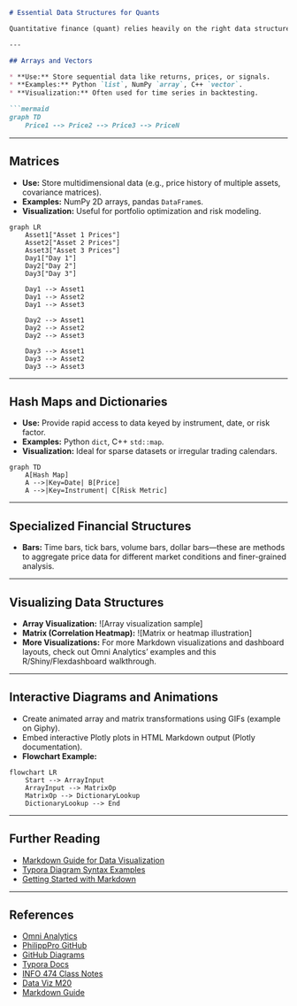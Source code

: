````markdown
# Essential Data Structures for Quants

Quantitative finance (quant) relies heavily on the right data structures to efficiently store, process, and analyze financial time series, portfolios, and models. Mastery of these structures is fundamental for strategy development and execution.

---

## Arrays and Vectors

* **Use:** Store sequential data like returns, prices, or signals.
* **Examples:** Python `list`, NumPy `array`, C++ `vector`.
* **Visualization:** Often used for time series in backtesting.

```mermaid
graph TD
    Price1 --> Price2 --> Price3 --> PriceN
````

-----

## Matrices

  * **Use:** Store multidimensional data (e.g., price history of multiple assets, covariance matrices).
  * **Examples:** NumPy 2D arrays, pandas `DataFrame`s.
  * **Visualization:** Useful for portfolio optimization and risk modeling.

<!-- end list -->

```mermaid
graph LR
    Asset1["Asset 1 Prices"]
    Asset2["Asset 2 Prices"]
    Asset3["Asset 3 Prices"]
    Day1["Day 1"]
    Day2["Day 2"]
    Day3["Day 3"]

    Day1 --> Asset1
    Day1 --> Asset2
    Day1 --> Asset3

    Day2 --> Asset1
    Day2 --> Asset2
    Day2 --> Asset3

    Day3 --> Asset1
    Day3 --> Asset2
    Day3 --> Asset3
```

-----

## Hash Maps and Dictionaries

  * **Use:** Provide rapid access to data keyed by instrument, date, or risk factor.
  * **Examples:** Python `dict`, C++ `std::map`.
  * **Visualization:** Ideal for sparse datasets or irregular trading calendars.

<!-- end list -->

```mermaid
graph TD
    A[Hash Map]
    A -->|Key=Date| B[Price]
    A -->|Key=Instrument| C[Risk Metric]
```

-----

## Specialized Financial Structures

  * **Bars:** Time bars, tick bars, volume bars, dollar bars—these are methods to aggregate price data for different market conditions and finer-grained analysis.

-----

## Visualizing Data Structures

  * **Array Visualization:** \![Array visualization sample]
  * **Matrix (Correlation Heatmap):** \![Matrix or heatmap illustration]
  * **More Visualizations:** For more Markdown visualizations and dashboard layouts, check out Omni Analytics’ examples and this R/Shiny/Flexdashboard walkthrough.

-----

## Interactive Diagrams and Animations

  * Create animated array and matrix transformations using GIFs (example on Giphy).
  * Embed interactive Plotly plots in HTML Markdown output (Plotly documentation).
  * **Flowchart Example:**

<!-- end list -->

```mermaid
flowchart LR
    Start --> ArrayInput
    ArrayInput --> MatrixOp
    MatrixOp --> DictionaryLookup
    DictionaryLookup --> End
```

-----

## Further Reading

  * [Markdown Guide for Data Visualization](https://www.markdownguide.org/getting-started/)
  * [Typora Diagram Syntax Examples](https://support.typora.io/Draw-Diagrams-With-Markdown/)
  * [Getting Started with Markdown](https://info474-s17.github.io/book/markdown.html)

-----

## References

  * [Omni Analytics](https://docs.omni.co/docs/visualization-and-dashboards/visualization-types/markdown/examples)
  * [PhilippPro GitHub](https://philipppro.github.io/data_visualisation/)
  * [GitHub Diagrams](https://docs.github.com/en/get-started/writing-on-github/working-with-advanced-formatting/creating-diagrams)
  * [Typora Docs](https://support.typora.io/Draw-Diagrams-With-Markdown/)
  * [INFO 474 Class Notes](https://info474-s17.github.io/book/markdown.html)
  * [Data Viz M20](https://datavizm20.classes.andrewheiss.com/resource/markdown/)
  * [Markdown Guide](https://www.markdownguide.org/getting-started/)

<!-- end list -->

```
```
